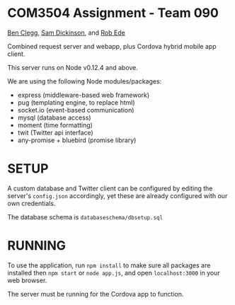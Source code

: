 COM3504 Assignment - Team 090
=============================

[Ben Clegg](https://github.com/BenClegg), [Sam Dickinson](https://github.com/coa12sd), and [Rob Ede](https://github.com/robjtede)

Combined request server and webapp, plus Cordova hybrid mobile app client.

This server runs on Node v0.12.4 and above.

We are using the following Node modules/packages:

- express (middleware-based web framework)
- pug (templating engine, to replace html)
- socket.io (event-based communication)
- mysql (database access)
- moment (time formatting)
- twit (Twitter api interface)
- any-promise + bluebird (promise library)

SETUP
=====
A custom database and Twitter client can be configured by editing the server's
`config.json` accordingly, yet these are already configured with our own
credentials.

The database schema is `databaseschema/dbsetup.sql`

RUNNING
=======
To use the application, run `npm install` to make sure all packages are
installed then `npm start` or `node app.js`, and open `localhost:3000` in your
web browser.

The server must be running for the Cordova app to function.
